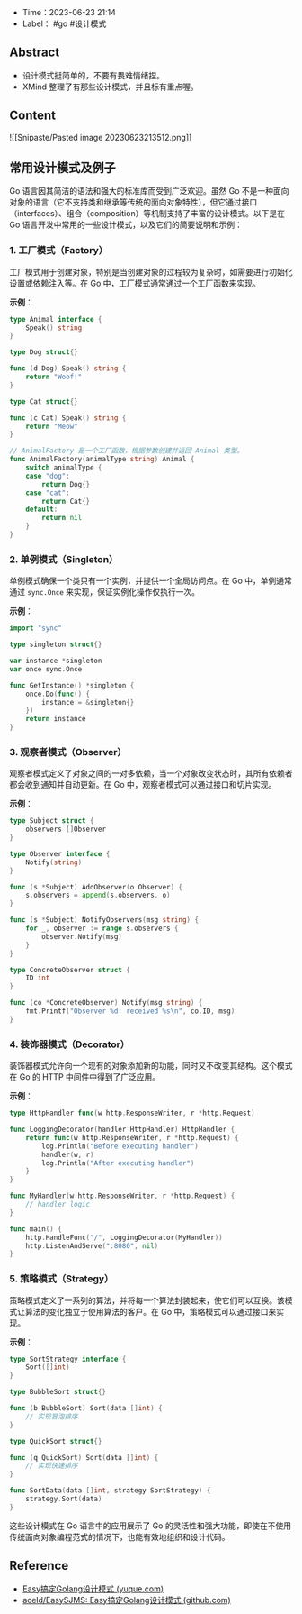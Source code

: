 - Time：2023-06-23 21:14
- Label： #go #设计模式

## Abstract

- 设计模式挺简单的，不要有畏难情绪捏。
- XMind 整理了有那些设计模式，并且标有重点喔。

## Content

![[Snipaste/Pasted image 20230623213512.png]]

## 常用设计模式及例子

Go 语言因其简洁的语法和强大的标准库而受到广泛欢迎。虽然 Go 不是一种面向对象的语言（它不支持类和继承等传统的面向对象特性），但它通过接口（interfaces）、组合（composition）等机制支持了丰富的设计模式。以下是在 Go 语言开发中常用的一些设计模式，以及它们的简要说明和示例：

### 1. 工厂模式（Factory）

工厂模式用于创建对象，特别是当创建对象的过程较为复杂时，如需要进行初始化设置或依赖注入等。在 Go 中，工厂模式通常通过一个工厂函数来实现。

**示例**：

```go
type Animal interface {
    Speak() string
}

type Dog struct{}

func (d Dog) Speak() string {
    return "Woof!"
}

type Cat struct{}

func (c Cat) Speak() string {
    return "Meow"
}

// AnimalFactory 是一个工厂函数，根据参数创建并返回 Animal 类型。
func AnimalFactory(animalType string) Animal {
    switch animalType {
    case "dog":
        return Dog{}
    case "cat":
        return Cat{}
    default:
        return nil
    }
}
```

### 2. 单例模式（Singleton）

单例模式确保一个类只有一个实例，并提供一个全局访问点。在 Go 中，单例通常通过 `sync.Once` 来实现，保证实例化操作仅执行一次。

**示例**：

```go
import "sync"

type singleton struct{}

var instance *singleton
var once sync.Once

func GetInstance() *singleton {
    once.Do(func() {
        instance = &singleton{}
    })
    return instance
}
```

### 3. 观察者模式（Observer）

观察者模式定义了对象之间的一对多依赖，当一个对象改变状态时，其所有依赖者都会收到通知并自动更新。在 Go 中，观察者模式可以通过接口和切片实现。

**示例**：

```go
type Subject struct {
    observers []Observer
}

type Observer interface {
    Notify(string)
}

func (s *Subject) AddObserver(o Observer) {
    s.observers = append(s.observers, o)
}

func (s *Subject) NotifyObservers(msg string) {
    for _, observer := range s.observers {
        observer.Notify(msg)
    }
}

type ConcreteObserver struct {
    ID int
}

func (co *ConcreteObserver) Notify(msg string) {
    fmt.Printf("Observer %d: received %s\n", co.ID, msg)
}
```

### 4. 装饰器模式（Decorator）

装饰器模式允许向一个现有的对象添加新的功能，同时又不改变其结构。这个模式在 Go 的 HTTP 中间件中得到了广泛应用。

**示例**：

```go
type HttpHandler func(w http.ResponseWriter, r *http.Request)

func LoggingDecorator(handler HttpHandler) HttpHandler {
    return func(w http.ResponseWriter, r *http.Request) {
        log.Println("Before executing handler")
        handler(w, r)
        log.Println("After executing handler")
    }
}

func MyHandler(w http.ResponseWriter, r *http.Request) {
    // handler logic
}

func main() {
    http.HandleFunc("/", LoggingDecorator(MyHandler))
    http.ListenAndServe(":8080", nil)
}
```

### 5. 策略模式（Strategy）

策略模式定义了一系列的算法，并将每一个算法封装起来，使它们可以互换。该模式让算法的变化独立于使用算法的客户。在 Go 中，策略模式可以通过接口来实现。

**示例**：

```go
type SortStrategy interface {
    Sort([]int)
}

type BubbleSort struct{}

func (b BubbleSort) Sort(data []int) {
    // 实现冒泡排序
}

type QuickSort struct{}

func (q QuickSort) Sort(data []int) {
    // 实现快速排序
}

func SortData(data []int, strategy SortStrategy) {
    strategy.Sort(data)
}
```

这些设计模式在 Go 语言中的应用展示了 Go 的灵活性和强大功能，即使在不使用传统面向对象编程范式的情况下，也能有效地组织和设计代码。

## Reference

- [Easy搞定Golang设计模式 (yuque.com)](https://www.yuque.com/aceld/lfhu8y/rg6nsf)
- [aceld/EasySJMS: Easy搞定Golang设计模式 (github.com)](https://github.com/aceld/EasySJMS)
